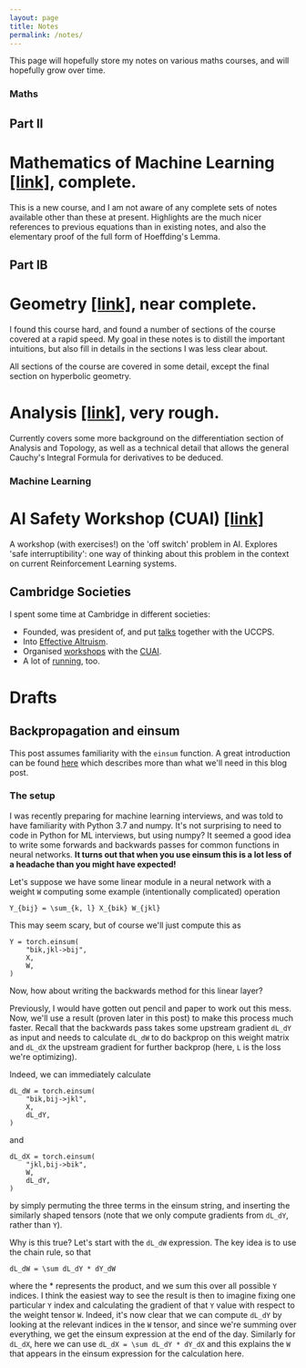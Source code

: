 ```yaml
---
layout: page
title: Notes
permalink: /notes/
---
```


This page will hopefully store my notes on various maths courses, and will hopefully grow over time.

### Maths

## Part II

# Mathematics of Machine Learning <a href="../assets/MML/MML.pdf" target="_blank">[link]</a>, complete.

This is a new course, and I am not aware of any complete sets of notes available other than these at present. Highlights are the much nicer references to previous equations than in existing notes, and also the elementary proof of the full form of Hoeffding's Lemma.

## Part IB

# Geometry <a href="../assets/Geometry/Geom.pdf" target="_blank">[link]</a>, near complete.

I found this course hard, and found a number of sections of the course covered at a rapid speed. My goal in these notes is to distill the important intuitions, but also fill in details in the sections I was less clear about.

All sections of the course are covered in some detail, except the final section on hyperbolic geometry.

# Analysis <a href="../assets/Anal.pdf" target="_blank">[link]</a>, very rough.

<!-- Currently only covers a useful trick to verify the general derivative form of Cauch -->

Currently covers some more background on the differentiation section of Analysis and Topology, as well as a technical detail that allows the general Cauchy's Integral Formula for derivatives to be deduced.

### Machine Learning

# AI Safety Workshop (CUAI) <a href="https://colab.research.google.com/drive/1Yfk1a4EkCEEddzW-iNfIaH_8-yPK3Ddo" target="_blank">[link]</a>

A workshop (with exercises!) on the 'off switch' problem in AI. Explores 'safe interruptibility': one way of thinking about this problem in the context on current Reinforcement Learning systems.

## Cambridge Societies

I spent some time at Cambridge in different societies:

* Founded, was president of, and put [talks](https://web.archive.org/web/20211022220732/https://uccps.soc.srcf.net/talksarchive/) together with the UCCPS. 
* Into [Effective Altruism](https://web.archive.org/web/20210925210707/https://www.eacambridge.org/about).
* Organised [workshops](http://web.archive.org/web/20220121045119/https://cuai.org.uk/workshop-gpt-3-and-codex/) with the [CUAI](http://web.archive.org/web/20220121182105/https://cuai.org.uk/committee/).
* A lot of [running](https://web.archive.org/web/20210925205921/https://cuhh.soc.srcf.net/about/committee/juniormembers/ez-run-organisers/), too.

# Drafts

## Backpropagation and einsum

This post assumes familiarity with the `einsum` function. A great introduction can be found <a href="https://rockt.github.io/2018/04/30/einsum">here</a> which describes more than what we'll need in this blog post.

### The setup

I was recently preparing for machine learning interviews, and was told to have familiarity with Python 3.7 and numpy. It's not surprising to need to code in Python for ML interviews, but using numpy? It seemed a good idea to write some forwards and backwards passes for common functions in neural networks. <b>It turns out that when you use einsum this is a lot less of a headache than you might have expected!</b>

Let's suppose we have some linear module in a neural network with a weight `W` computing some example (intentionally complicated) operation 

```
Y_{bij} = \sum_{k, l} X_{bik} W_{jkl}
```

This may seem scary, but of course we'll just compute this as 

```
Y = torch.einsum(
    "bik,jkl->bij",
    X,
    W,
)
```

Now, how about writing the backwards method for this linear layer?

Previously, I would have gotten out pencil and paper to work out this mess. Now, we'll use a result (proven later in this post) to make this process much faster. Recall that the backwards pass takes some upstream gradient `dL_dY` as input and needs to calculate `dL_dW` to do backprop on this weight matrix and `dL_dX` the upstream gradient for further backprop (here, `L` is the loss we're optimizing).

Indeed, we can immediately calculate

```
dL_dW = torch.einsum(
    "bik,bij->jkl",
    X,
    dL_dY,
)
```

and 

```
dL_dX = torch.einsum(
    "jkl,bij->bik",
    W,
    dL_dY,
)
```

by simply permuting the three terms in the einsum string, and inserting the similarly shaped tensors (note that we only compute gradients from `dL_dY`, rather than `Y`).

Why is this true? Let's start with the `dL_dW` expression. The key idea is to use the chain rule, so that 

```
dL_dW = \sum dL_dY * dY_dW
```

where the * represents the product, and we sum this over all possible `Y` indices. I think the easiest way to see the result is then to imagine fixing one particular `Y` index and calculating the gradient of that `Y` value with respect to the weight tensor `W`. Indeed, it's now clear that we can compute `dL_dY` by looking at the relevant indices in the `W` tensor, and since we're summing over everything, we get the einsum expression at the end of the day. Similarly for `dL_dX`, here we can use `dL_dX = \sum dL_dY * dY_dX` and this explains the `W` that appears in the einsum expression for the calculation here.

<!-- In future, I'd like to expand this when I know more analysis. -->
<!-- # Principles of Statistics <a href="../assets/PoS/pos.pdf" target="_blank">[link]</a>. created 22nd October 2021. -->
<!-- I have just started writing up notes for the Principles of Statistics course. -->